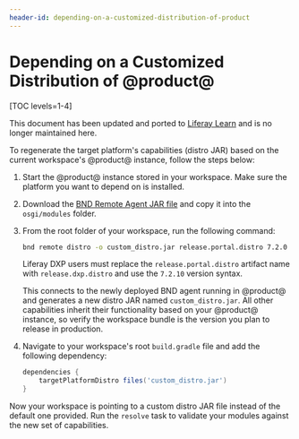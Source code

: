 ```yaml
---
header-id: depending-on-a-customized-distribution-of-product
---
```


# Depending on a Customized Distribution of @product@

[TOC levels=1-4]

<aside class="alert alert-info">
  <span class="wysiwyg-color-blue120">This document has been updated and ported to <a href="
https://learn.liferay.com/dxp/latest/en/building-applications/tooling/liferay-workspace/configuring-liferay-workspace.html#managing-the-target-platform
">Liferay Learn</a> and is no longer maintained here.</span>
</aside>

To regenerate the target platform's capabilities (distro JAR) based on the
current workspace's @product@ instance, follow the steps below:

1.  Start the @product@ instance stored in your workspace. Make sure the
    platform you want to depend on is installed.

2.  Download the
    [BND Remote Agent JAR file](https://search.maven.org/#search%7Cga%7C1%7Cbiz.aqute.remote.agent)
    and copy it into the `osgi/modules` folder.

3.  From the root folder of your workspace, run the following command:

    ```bash
    bnd remote distro -o custom_distro.jar release.portal.distro 7.2.0
    ```

    Liferay DXP users must replace the `release.portal.distro` artifact name
    with `release.dxp.distro` and use the `7.2.10` version syntax.

    This connects to the newly deployed BND agent running in @product@ and
    generates a new distro JAR named `custom_distro.jar`. All other capabilities
    inherit their functionality based on your @product@ instance, so verify the
    workspace bundle is the version you plan to release in production.

4.  Navigate to your workspace's root `build.gradle` file and add the following
    dependency:

    ```groovy
    dependencies {
        targetPlatformDistro files('custom_distro.jar')
    }
    ```

Now your workspace is pointing to a custom distro JAR file instead of the
default one provided. Run the `resolve` task to validate your modules against
the new set of capabilities.

